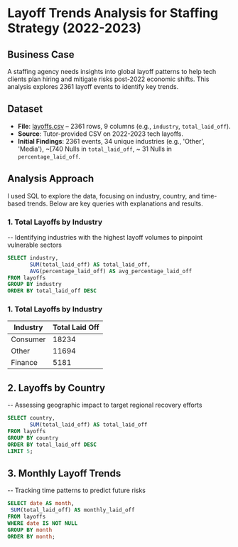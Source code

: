 # Layoff Trends Analysis for Staffing Strategy (2022-2023)

## Business Case
A staffing agency needs insights into global layoff patterns to help tech clients plan hiring and mitigate risks post-2022 economic shifts. This analysis explores 2361 layoff events to identify key trends.

## Dataset
- **File**: [layoffs.csv](layoffs.csv) – 2361 rows, 9 columns (e.g., `industry`, `total_laid_off`).
- **Source**: Tutor-provided CSV on 2022-2023 tech layoffs.
- **Initial Findings**: 2361 events, 34 unique industries (e.g., 'Other', 'Media'), ~[740 Nulls in `total_laid_off`, ~ 31 Nulls in `percentage_laid_off`.

## Analysis Approach
I used SQL to explore the data, focusing on industry, country, and time-based trends. Below are key queries with explanations and results.

### 1. Total Layoffs by Industry
-- Identifying industries with the highest layoff volumes to pinpoint vulnerable sectors
```sql
SELECT industry, 
       SUM(total_laid_off) AS total_laid_off,
       AVG(percentage_laid_off) AS avg_percentage_laid_off
FROM layoffs
GROUP BY industry
ORDER BY total_laid_off DESC
```
### 1. Total Layoffs by Industry
| Industry  | Total Laid Off |
|-----------|----------------|
| Consumer  | 18234          |
| Other     | 11694          |
| Finance   | 5181           |

## 2. Layoffs by Country
-- Assessing geographic impact to target regional recovery efforts
```sql
SELECT country, 
       SUM(total_laid_off) AS total_laid_off
FROM layoffs
GROUP BY country
ORDER BY total_laid_off DESC
LIMIT 5;
```

## 3. Monthly Layoff Trends
-- Tracking time patterns to predict future risks
```sql
SELECT date AS month, 
 SUM(total_laid_off) AS monthly_laid_off
FROM layoffs
WHERE date IS NOT NULL
GROUP BY month
ORDER BY month;
```











